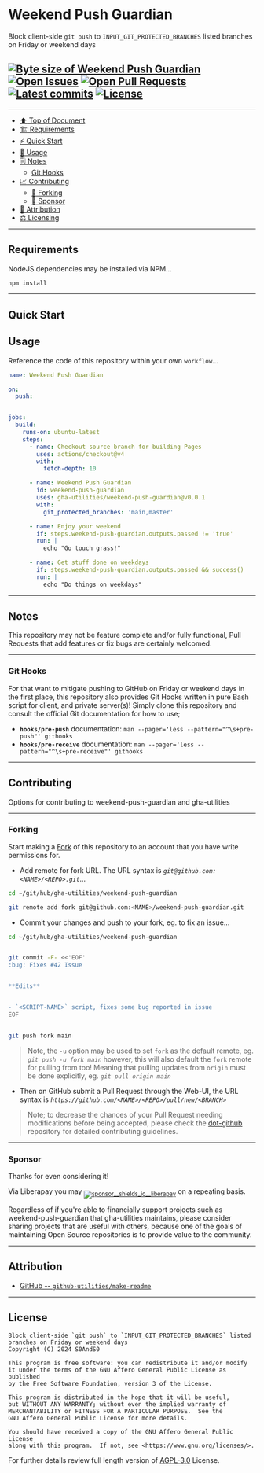 # Weekend Push Guardian
[heading__top]:
  #weekend-push-guardian
  "&#x2B06; Block client-side `git push` to `INPUT_GIT_PROTECTED_BRANCHES` listed branches on Friday or weekend days"


Block client-side `git push` to `INPUT_GIT_PROTECTED_BRANCHES` listed branches on Friday or weekend days

## [![Byte size of Weekend Push Guardian][badge__main__weekend_push_guardian__source_code]][weekend_push_guardian__main__source_code] [![Open Issues][badge__issues__weekend_push_guardian]][issues__weekend_push_guardian] [![Open Pull Requests][badge__pull_requests__weekend_push_guardian]][pull_requests__weekend_push_guardian] [![Latest commits][badge__commits__weekend_push_guardian__main]][commits__weekend_push_guardian__main] [![License][badge__license]][branch__current__license]


---


- [:arrow_up: Top of Document][heading__top]
- [:building_construction: Requirements][heading__requirements]
- [:zap: Quick Start][heading__quick_start]
- [&#x1F9F0; Usage][heading__usage]
- [&#x1F5D2; Notes][heading__notes]
  - [Git Hooks][heading__git_hooks]
- [:chart_with_upwards_trend: Contributing][heading__contributing]
  - [:trident: Forking][heading__forking]
  - [:currency_exchange: Sponsor][heading__sponsor]
- [:card_index: Attribution][heading__attribution]
- [:balance_scale: Licensing][heading__license]


---



## Requirements
[heading__requirements]:
  #requirements
  "&#x1F3D7; Prerequisites and/or dependencies that this project needs to function properly"


NodeJS dependencies may be installed via NPM...


```Bash
npm install
```


______


## Quick Start
[heading__quick_start]:
  #quick-start
  "&#9889; Perhaps as easy as one, 2.0,..."




## Usage
[heading__usage]:
  #usage
  "&#x1F9F0; How to utilize this repository"


Reference the code of this repository within your own `workflow`...


```YAML
name: Weekend Push Guardian

on:
  push:


jobs:
  build:
    runs-on: ubuntu-latest
    steps:
      - name: Checkout source branch for building Pages
        uses: actions/checkout@v4
        with:
          fetch-depth: 10

      - name: Weekend Push Guardian
        id: weekend-push-guardian
        uses: gha-utilities/weekend-push-guardian@v0.0.1
        with:
          git_protected_branches: 'main,master'

      - name: Enjoy your weekend
        if: steps.weekend-push-guardian.outputs.passed != 'true'
        run: |
          echo "Go touch grass!"

      - name: Get stuff done on weekdays
        if: steps.weekend-push-guardian.outputs.passed && success()
        run: |
          echo "Do things on weekdays"
```


______


## Notes
[heading__notes]:
  #notes
  "&#x1F5D2; Additional things to keep in mind when developing"


This repository may not be feature complete and/or fully functional, Pull
Requests that add features or fix bugs are certainly welcomed.


---


### Git Hooks
[heading__git_hooks]: #git-hooks


For that want to mitigate pushing to GitHub on Friday or weekend days in the
first place, this repository also provides Git Hooks written in pure Bash
script for client, and private server(s)!  Simply clone this repository and
consult the official Git documentation for how to use;

- **`hooks/pre-push`** documentation: `man --pager='less --pattern="^\s+pre-push"' githooks`
- **`hooks/pre-receive`** documentation: `man --pager='less --pattern="^\s+pre-receive"' githooks`


______


## Contributing
[heading__contributing]:
  #contributing
  "&#x1F4C8; Options for contributing to weekend-push-guardian and gha-utilities"


Options for contributing to weekend-push-guardian and gha-utilities


---


### Forking
[heading__forking]:
  #forking
  "&#x1F531; Tips for forking weekend-push-guardian"


Start making a [Fork][weekend_push_guardian__fork_it] of this repository to an
account that you have write permissions for.


- Add remote for fork URL. The URL syntax is
  _`git@github.com:<NAME>/<REPO>.git`_...

```Bash
cd ~/git/hub/gha-utilities/weekend-push-guardian

git remote add fork git@github.com:<NAME>/weekend-push-guardian.git
```

- Commit your changes and push to your fork, eg. to fix an issue...

```Bash
cd ~/git/hub/gha-utilities/weekend-push-guardian


git commit -F- <<'EOF'
:bug: Fixes #42 Issue


**Edits**


- `<SCRIPT-NAME>` script, fixes some bug reported in issue
EOF


git push fork main
```

> Note, the `-u` option may be used to set `fork` as the default remote, eg.
> _`git push -u fork main`_ however, this will also default the `fork` remote
> for pulling from too! Meaning that pulling updates from `origin` must be done
> explicitly, eg. _`git pull origin main`_

- Then on GitHub submit a Pull Request through the Web-UI, the URL syntax is
  _`https://github.com/<NAME>/<REPO>/pull/new/<BRANCH>`_


> Note; to decrease the chances of your Pull Request needing modifications
> before being accepted, please check the
> [dot-github](https://github.com/gha-utilities/.github) repository for
> detailed contributing guidelines.


---


### Sponsor
  [heading__sponsor]:
  #sponsor
  "&#x1F4B1; Methods for financially supporting gha-utilities that maintains weekend-push-guardian"


Thanks for even considering it!

Via Liberapay you may
<sub>[![sponsor__shields_io__liberapay]][sponsor__link__liberapay]</sub> on a
repeating basis.

Regardless of if you're able to financially support projects such as
weekend-push-guardian that gha-utilities maintains, please consider sharing
projects that are useful with others, because one of the goals of maintaining
Open Source repositories is to provide value to the community.


______


## Attribution
[heading__attribution]:
  #attribution
  "&#x1F4C7; Resources that where helpful in building this project so far."


- [GitHub -- `github-utilities/make-readme`](https://github.com/github-utilities/make-readme)


______


## License
[heading__license]:
  #license
  "&#x2696; Legal side of Open Source"


```
Block client-side `git push` to `INPUT_GIT_PROTECTED_BRANCHES` listed branches on Friday or weekend days
Copyright (C) 2024 S0AndS0

This program is free software: you can redistribute it and/or modify
it under the terms of the GNU Affero General Public License as published
by the Free Software Foundation, version 3 of the License.

This program is distributed in the hope that it will be useful,
but WITHOUT ANY WARRANTY; without even the implied warranty of
MERCHANTABILITY or FITNESS FOR A PARTICULAR PURPOSE.  See the
GNU Affero General Public License for more details.

You should have received a copy of the GNU Affero General Public License
along with this program.  If not, see <https://www.gnu.org/licenses/>.
```


For further details review full length version of
[AGPL-3.0][branch__current__license] License.



[branch__current__license]:
  /LICENSE
  "&#x2696; Full length version of AGPL-3.0 License"

[badge__license]:
  https://img.shields.io/github/license/gha-utilities/weekend-push-guardian

[badge__commits__weekend_push_guardian__main]:
  https://img.shields.io/github/last-commit/gha-utilities/weekend-push-guardian/main.svg

[commits__weekend_push_guardian__main]:
  https://github.com/gha-utilities/weekend-push-guardian/commits/main
  "&#x1F4DD; History of changes on this branch"


[weekend_push_guardian__community]:
  https://github.com/gha-utilities/weekend-push-guardian/community
  "&#x1F331; Dedicated to functioning code"


[issues__weekend_push_guardian]:
  https://github.com/gha-utilities/weekend-push-guardian/issues
  "&#x2622; Search for and _bump_ existing issues or open new issues for project maintainer to address."

[weekend_push_guardian__fork_it]:
  https://github.com/gha-utilities/weekend-push-guardian/fork
  "&#x1F531; Fork it!"

[pull_requests__weekend_push_guardian]:
  https://github.com/gha-utilities/weekend-push-guardian/pulls
  "&#x1F3D7; Pull Request friendly, though please check the Community guidelines"

[weekend_push_guardian__main__source_code]:
  https://github.com/gha-utilities/weekend-push-guardian/
  "&#x2328; Project source!"

[badge__issues__weekend_push_guardian]:
  https://img.shields.io/github/issues/gha-utilities/weekend-push-guardian.svg

[badge__pull_requests__weekend_push_guardian]:
  https://img.shields.io/github/issues-pr/gha-utilities/weekend-push-guardian.svg

[badge__main__weekend_push_guardian__source_code]:
  https://img.shields.io/github/repo-size/gha-utilities/weekend-push-guardian




[vim__home]:
  https://www.vim.org
  "Home page for the Vim text editor"

[vim__github]:
  https://github.com/vim/vim
  "Source code for Vim on GitHub"


[sponsor__shields_io__liberapay]:
  https://img.shields.io/static/v1?logo=liberapay&label=Sponsor&message=gha-utilities

[sponsor__link__liberapay]:
  https://liberapay.com/gha-utilities
  "&#x1F4B1; Sponsor developments and projects that gha-utilities maintains via Liberapay"



[badge__github_actions]:
  https://github.com/gha-utilities/weekend-push-guardian/actions/workflows/.yaml/badge.svg?branch=main

[activity_log__github_actions]:
  https://github.com/gha-utilities/weekend-push-guardian/deployments/activity_log

